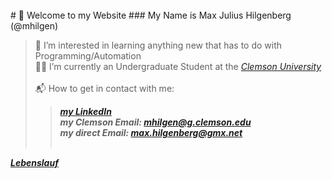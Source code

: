 <br>
# 👋 Welcome to my Website
### My Name is Max Julius Hilgenberg (@mhilgen)<br>

> :floppy_disk: I’m interested in learning anything new that has to do with Programming/Automation<br>
> :student: I’m currently an Undergraduate Student at the *[Clemson University](http://www.clemson.edu)* <br><br>
> :mailbox_with_mail: How to get in contact with me:
>>   ***[my LinkedIn](http://www.linkedin.com/in/mjhilgenberg/)***<br>
>>   ***my Clemson Email: <mhilgen@g.clemson.edu>***<br>
>>   ***my direct Email: <max.hilgenberg@gmx.net>***<br><br>


***<a href="docs/Lebenslauf.pdf" target="_blank">Lebenslauf</a>***
